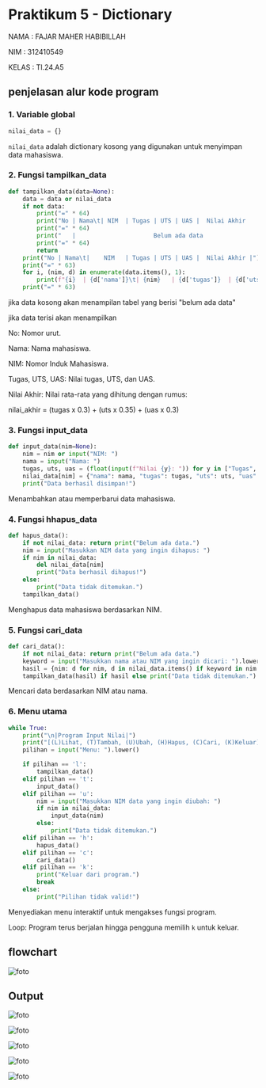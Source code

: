 # Praktikum 5 - Dictionary

NAMA : FAJAR MAHER HABIBILLAH

NIM : 312410549

KELAS : TI.24.A5

## penjelasan alur kode program

### 1. Variable  global
```python
nilai_data = {}
```
`nilai_data` adalah dictionary kosong yang digunakan untuk menyimpan data mahasiswa.

### 2. Fungsi tampilkan_data

```python
def tampilkan_data(data=None):
    data = data or nilai_data
    if not data:
        print("=" * 64)
        print("No | Nama\t| NIM  | Tugas | UTS | UAS |  Nilai Akhir      |")
        print("=" * 64)
        print("   |                      Belum ada data                       |")
        print("=" * 64)
        return
    print("No | Nama\t|    NIM   | Tugas | UTS | UAS |  Nilai Akhir |")
    print("=" * 63)
    for i, (nim, d) in enumerate(data.items(), 1):
        print(f"{i}  | {d['nama']}\t| {nim}   | {d['tugas']}  | {d['uts']}| {d['uas']}| {d['nilai_akhir']:.2f}        |")
    print("=" * 63)
```
jika data kosong akan menampilan tabel yang berisi "belum ada data"

jika data terisi akan menampilkan

No: Nomor urut.

Nama: Nama mahasiswa.

NIM: Nomor Induk Mahasiswa.

Tugas, UTS, UAS: Nilai tugas, UTS, dan UAS.

Nilai Akhir: Nilai rata-rata yang dihitung dengan rumus:

nilai_akhir = (tugas x 0.3) + (uts x 0.35) + (uas x 0.3)

### 3. Fungsi input_data

```python
def input_data(nim=None):
    nim = nim or input("NIM: ")
    nama = input("Nama: ")
    tugas, uts, uas = (float(input(f"Nilai {y}: ")) for y in ["Tugas", "UTS", "UAS"])
    nilai_data[nim] = {"nama": nama, "tugas": tugas, "uts": uts, "uas": uas, "nilai_akhir": (tugas * 0.3) + (uts * 0.35) + (uas * 0.35)}
    print("Data berhasil disimpan!")
```
Menambahkan atau memperbarui data mahasiswa.

### 4.  Fungsi hhapus_data
```python
def hapus_data():
    if not nilai_data: return print("Belum ada data.")
    nim = input("Masukkan NIM data yang ingin dihapus: ")
    if nim in nilai_data:
        del nilai_data[nim]
        print("Data berhasil dihapus!")
    else:
        print("Data tidak ditemukan.")
    tampilkan_data()
```
Menghapus data mahasiswa berdasarkan NIM.

### 5. Fungsi cari_data
```python
def cari_data():
    if not nilai_data: return print("Belum ada data.")
    keyword = input("Masukkan nama atau NIM yang ingin dicari: ").lower()
    hasil = {nim: d for nim, d in nilai_data.items() if keyword in nim.lower() or keyword in d['nama'].lower()}
    tampilkan_data(hasil) if hasil else print("Data tidak ditemukan.")
```
Mencari data berdasarkan NIM atau nama.

### 6. Menu utama
```python
while True:
    print("\n|Program Input Nilai|")
    print("[(L)Lihat, (T)Tambah, (U)Ubah, (H)Hapus, (C)Cari, (K)Keluar]")
    pilihan = input("Menu: ").lower()

    if pilihan == 'l':
        tampilkan_data()
    elif pilihan == 't':
        input_data()
    elif pilihan == 'u':
        nim = input("Masukkan NIM data yang ingin diubah: ")
        if nim in nilai_data:
            input_data(nim)
        else:
            print("Data tidak ditemukan.")
    elif pilihan == 'h':
        hapus_data()
    elif pilihan == 'c':
        cari_data()
    elif pilihan == 'k':
        print("Keluar dari program.")
        break
    else:
        print("Pilihan tidak valid!")
```
Menyediakan menu interaktif untuk mengakses fungsi program.

Loop: Program terus berjalan hingga pengguna memilih `k` untuk keluar.

## flowchart
![foto](https://github.com/FajarMhr24/flochart/blob/9e504339bd79a73cc21b47f625746d38151300fa/Screenshot%202024-11-24%20145521.png)

## Output
![foto](https://github.com/FajarMhr24/foto/blob/50d981b35a6b523003c86018e6d044cea29b22e5/Screenshot%202024-11-24%20164109.png)

![foto](https://github.com/FajarMhr24/foto/blob/50d981b35a6b523003c86018e6d044cea29b22e5/Screenshot%202024-11-24%20164125.png)

![foto](https://github.com/FajarMhr24/foto/blob/50d981b35a6b523003c86018e6d044cea29b22e5/Screenshot%202024-11-24%20164136.png)

![foto](https://github.com/FajarMhr24/foto/blob/50d981b35a6b523003c86018e6d044cea29b22e5/Screenshot%202024-11-24%20164150.png)

![foto](https://github.com/FajarMhr24/foto/blob/50d981b35a6b523003c86018e6d044cea29b22e5/Screenshot%202024-11-24%20164257.png)

